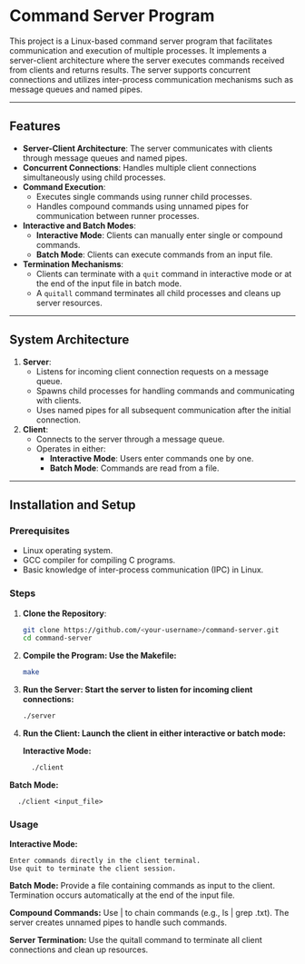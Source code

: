 # Command Server Program

This project is a Linux-based command server program that facilitates communication and execution of multiple processes. It implements a server-client architecture where the server executes commands received from clients and returns results. The server supports concurrent connections and utilizes inter-process communication mechanisms such as message queues and named pipes.

---

## Features

- **Server-Client Architecture**: The server communicates with clients through message queues and named pipes.
- **Concurrent Connections**: Handles multiple client connections simultaneously using child processes.
- **Command Execution**: 
  - Executes single commands using runner child processes.
  - Handles compound commands using unnamed pipes for communication between runner processes.
- **Interactive and Batch Modes**:
  - **Interactive Mode**: Clients can manually enter single or compound commands.
  - **Batch Mode**: Clients can execute commands from an input file.
- **Termination Mechanisms**:
  - Clients can terminate with a `quit` command in interactive mode or at the end of the input file in batch mode.
  - A `quitall` command terminates all child processes and cleans up server resources.

---

## System Architecture

1. **Server**:
   - Listens for incoming client connection requests on a message queue.
   - Spawns child processes for handling commands and communicating with clients.
   - Uses named pipes for all subsequent communication after the initial connection.
2. **Client**:
   - Connects to the server through a message queue.
   - Operates in either:
     - **Interactive Mode**: Users enter commands one by one.
     - **Batch Mode**: Commands are read from a file.

---

## Installation and Setup

### Prerequisites

- Linux operating system.
- GCC compiler for compiling C programs.
- Basic knowledge of inter-process communication (IPC) in Linux.

### Steps

1. **Clone the Repository**:
   ```bash
   git clone https://github.com/<your-username>/command-server.git
   cd command-server
   
2. **Compile the Program: Use the Makefile:**
    ```bash
    make
   
3. **Run the Server: Start the server to listen for incoming client connections:**
    ```bash
    ./server
   
5. **Run the Client: Launch the client in either interactive or batch mode:**

    **Interactive Mode:**
    ```bash
      ./client
**Batch Mode:**
    
      ./client <input_file>
    
    
### Usage
  **Interactive Mode:**

    Enter commands directly in the client terminal.
    Use quit to terminate the client session.
    
  **Batch Mode:**
    Provide a file containing commands as input to the client.
    Termination occurs automatically at the end of the input file.
  
  **Compound Commands:**
    Use | to chain commands (e.g., ls | grep .txt).
    The server creates unnamed pipes to handle such commands.

  **Server Termination:**
    Use the quitall command to terminate all client connections and clean up resources.
